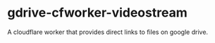 # gdrive-cfworker-videostream
A cloudflare worker that provides direct links to files on google drive. 
